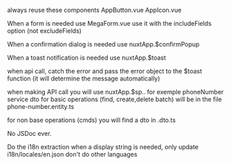 always reuse these components
AppButton.vue
AppIcon.vue

When a form is needed use
MegaForm.vue
use it with the includeFields option (not excludeFields)

When a confirmation dialog is needed use
nuxtApp.$confirmPopup

When a toast notification is needed use
nuxtApp.$toast

when api call, catch the error and pass the error object to the $toast function (it will determine the message automatically)

when making API call you will use nuxtApp.$sp.<service>.<method>
for exemple phoneNumber service dto for basic operations (find, create,delete batch) will be in the file phone-number.entity.ts

for non base operations (cmds) you will find a dto in <method>.dto.ts

No JSDoc ever.

Do the i18n extraction when a display string is needed, only update i18n/locales/en.json don't do other languages